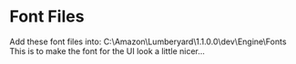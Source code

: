 ﻿# Font Files
Add these font files into: C:\Amazon\Lumberyard\1.1.0.0\dev\Engine\Fonts<br>
This is to make the font for the UI look a little nicer...
